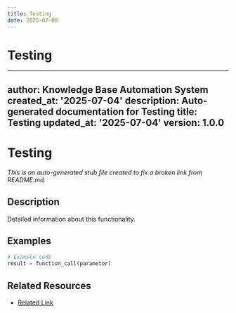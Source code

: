 ```yaml
---
title: Testing
date: 2025-07-08
---
```


# Testing

---
author: Knowledge Base Automation System
created_at: '2025-07-04'
description: Auto-generated documentation for Testing
title: Testing
updated_at: '2025-07-04'
version: 1.0.0
---

# Testing

*This is an auto-generated stub file created to fix a broken link from README.md.*

## Description

Detailed information about this functionality.

## Examples

```python
# Example code
result = function_call(parameter)
```

## Related Resources

- [Related Link](./related_resource.md)
